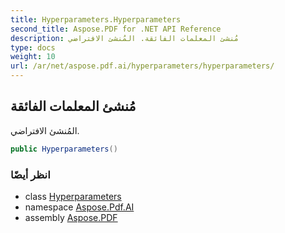 ```yaml
---
title: Hyperparameters.Hyperparameters
second_title: Aspose.PDF for .NET API Reference
description: مُنشئ المعلمات الفائقة. المُنشئ الافتراضي
type: docs
weight: 10
url: /ar/net/aspose.pdf.ai/hyperparameters/hyperparameters/
---
```

## مُنشئ المعلمات الفائقة

المُنشئ الافتراضي.

```csharp
public Hyperparameters()
```

### انظر أيضًا

* class [Hyperparameters](../)
* namespace [Aspose.Pdf.AI](../../../aspose.pdf.ai/)
* assembly [Aspose.PDF](../../../)